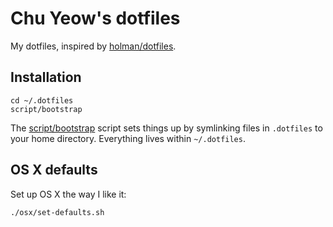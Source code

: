 # Chu Yeow's dotfiles

My dotfiles, inspired by [holman/dotfiles](https://github.com/holman/dotfiles).

## Installation

```
cd ~/.dotfiles
script/bootstrap
```

The [script/bootstrap](script/bootstrap) script sets things up by symlinking
files in `.dotfiles` to your home directory. Everything lives within
`~/.dotfiles`.

## OS X defaults

Set up OS X the way I like it:
```
./osx/set-defaults.sh
```
